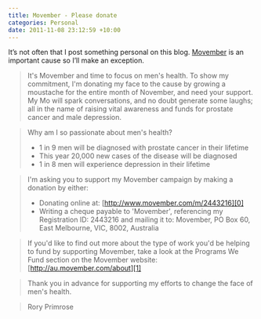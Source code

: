 ```yaml
---
title: Movember - Please donate
categories: Personal
date: 2011-11-08 23:12:59 +10:00
---
```


It’s not often that I post something personal on this blog. [Movember][0] is an important cause so I’ll make an exception.

> It's Movember and time to focus on men's health. To show my commitment, I'm donating my face to the cause by growing a moustache for the entire month of November, and need your support. My Mo will spark conversations, and no doubt generate some laughs; all in the name of raising vital awareness and funds for prostate cancer and male depression.

> Why am I so passionate about men's health?   
> * 1 in 9 men will be diagnosed with prostate cancer in their lifetime   
> * This year 20,000 new cases of the disease will be diagnosed   
> * 1 in 8 men will experience depression in their lifetime

> I'm asking you to support my Movember campaign by making a donation by either:   
> * Donating online at: [http://www.movember.com/m/2443216][0]  
> * Writing a cheque payable to 'Movember', referencing my Registration ID: 2443216 and mailing it to: Movember, PO Box 60, East Melbourne, VIC, 8002, Australia

> If you'd like to find out more about the type of work you'd be helping to fund by supporting Movember, take a look at the Programs We Fund section on the Movember website: [http://au.movember.com/about][1]

> Thank you in advance for supporting my efforts to change the face of men's health. 

> Rory Primrose

[0]: http://www.movember.com/m/2443216
[1]: http://au.movember.com/about
